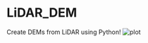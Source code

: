 # LiDAR_DEM
Create DEMs from LiDAR using Python!
![plot](https://raw.githubusercontent.com/JTSALAH/LiDAR_DEM/main/lidar_dem_plot.png)
